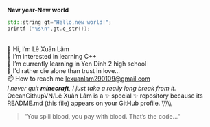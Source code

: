**New year-New world**
``` cpp
std::string gt="Hello,new world!";
printf ("%s\n",gt.c_str());
```
\
👋 Hi, I’m Lê Xuân Lâm \
👀 I’m interested in learning C++ \
🌱 I’m currently learning in Yen Dinh 2 high school\
💞️ I'd rather die alone than trust in love...\
📫 How to reach me lexuanlam290109@gmail.com\
*I never quit **minecraft**, I just take a really long break from it.*\
OceanGithupVN/Lê Xuân Lâm is a ✨ special ✨ repository because its README.md (this file) appears on your GitHub profile.
\\\\\\\\\
>"You spill blood, you pay with blood. That’s the code..."
